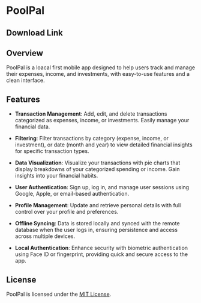 
# PoolPal

## Download Link


## Overview

PoolPal is a loacal first mobile app designed to help users track and manage their expenses, income, and investments, with easy-to-use features and a clean interface.

## Features

- **Transaction Management**:
Add, edit, and delete transactions categorized as expenses, income, or investments. Easily manage your financial data.

- **Filtering**:
Filter transactions by category (expense, income, or investment), or date (month and year) to view detailed financial insights for specific transaction types.

- **Data Visualization**:
Visualize your transactions with pie charts that display breakdowns of your categorized spending or income. Gain insights into your financial habits.

- **User Authentication**:
Sign up, log in, and manage user sessions using Google, Apple, or email-based authentication.

- **Profile Management**:
Update and retrieve personal details with full control over your profile and preferences.

- **Offline Syncing**:
Data is stored locally and synced with the remote database when the user logs in, ensuring persistence and access across multiple devices.

- **Local Authentication**:
Enhance security with biometric authentication using Face ID or fingerprint, providing quick and secure access to the app.

## License

PoolPal is licensed under the [MIT License](https://github.com/amir-yari/poolPal/blob/main/frontend/License).
